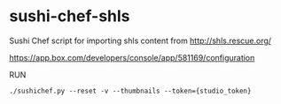 # sushi-chef-shls
Sushi Chef script for importing shls content from http://shls.rescue.org/





https://app.box.com/developers/console/app/581169/configuration


RUN

    ./sushichef.py --reset -v --thumbnails --token={studio_token}

